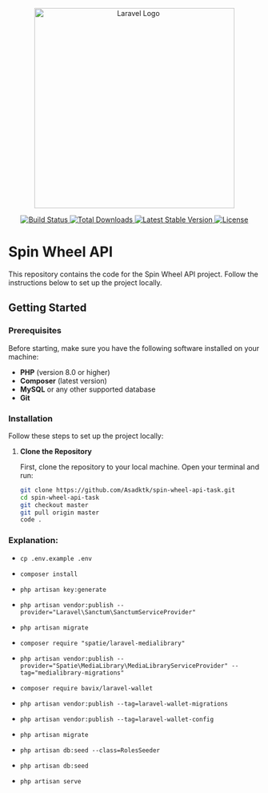 <p align="center">
  <a href="https://laravel.com" target="_blank">
    <img src="https://raw.githubusercontent.com/laravel/art/master/logo-lockup/5%20SVG/2%20CMYK/1%20Full%20Color/laravel-logolockup-cmyk-red.svg" width="400" alt="Laravel Logo">
  </a>
</p>

<p align="center">
  <a href="https://github.com/laravel/framework/actions">
    <img src="https://github.com/laravel/framework/workflows/tests/badge.svg" alt="Build Status">
  </a>
  <a href="https://packagist.org/packages/laravel/framework">
    <img src="https://img.shields.io/packagist/dt/laravel/framework" alt="Total Downloads">
  </a>
  <a href="https://packagist.org/packages/laravel/framework">
    <img src="https://img.shields.io/packagist/v/laravel/framework" alt="Latest Stable Version">
  </a>
  <a href="https://packagist.org/packages/laravel/framework">
    <img src="https://img.shields.io/packagist/l/laravel/framework" alt="License">
  </a>
</p>

# Spin Wheel API

This repository contains the code for the Spin Wheel API project. Follow the instructions below to set up the project locally.

## Getting Started

### Prerequisites

Before starting, make sure you have the following software installed on your machine:

- **PHP** (version 8.0 or higher)
- **Composer** (latest version)
- **MySQL** or any other supported database
- **Git**

### Installation

Follow these steps to set up the project locally:

1. **Clone the Repository**

   First, clone the repository to your local machine. Open your terminal and run:

   ```bash
   git clone https://github.com/Asadktk/spin-wheel-api-task.git
   cd spin-wheel-api-task
   git checkout master
   git pull origin master
   code .


### Explanation:

- ` cp .env.example .env `
- `composer install` 

- `php artisan key:generate`
- `php artisan vendor:publish --provider="Laravel\Sanctum\SanctumServiceProvider"`
- `php artisan migrate`
- `composer require "spatie/laravel-medialibrary"`
- `php artisan vendor:publish --provider="Spatie\MediaLibrary\MediaLibraryServiceProvider" --tag="medialibrary-migrations"`
- `composer require bavix/laravel-wallet`
- `php artisan vendor:publish --tag=laravel-wallet-migrations`
- `php artisan vendor:publish --tag=laravel-wallet-config`
- `php artisan migrate`
- `php artisan db:seed --class=RolesSeeder`
- `php artisan db:seed`
- `php artisan serve`
